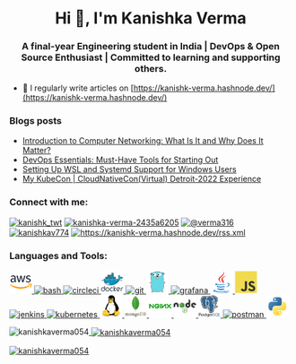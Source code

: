 <h1 align="center">Hi 👋, I'm Kanishka Verma</h1>
<h3 align="center">A final-year Engineering student in India | DevOps & Open Source Enthusiast | Committed to learning and supporting others.</h3>

- 📝 I regularly write articles on [https://kanishk-verma.hashnode.dev/](https://kanishk-verma.hashnode.dev/)

### Blogs posts
<!-- BLOG-POST-LIST:START -->
- [Introduction to Computer Networking: What Is It and Why Does It Matter?](https://kanishk-verma.hashnode.dev/introduction-to-computer-networking-what-is-it-and-why-does-it-matter)
- [DevOps Essentials: Must-Have Tools for Starting Out](https://kanishk-verma.hashnode.dev/devops-essentials-must-have-tools-for-starting-out)
- [Setting Up WSL and Systemd Support for Windows Users](https://kanishk-verma.hashnode.dev/setting-up-wsl-and-systemd-support-for-windows-users)
- [My KubeCon | CloudNativeCon&lpar;Virtual&rpar;  Detroit-2022 Experience](https://kanishk-verma.hashnode.dev/my-kubecon-cloudnativeconvirtual-detroit-2022-experience)
<!-- BLOG-POST-LIST:END -->

<h3 align="left">Connect with me:</h3>
<p align="left">
<a href="https://twitter.com/kanishk_twt" target="blank"><img align="center" src="https://raw.githubusercontent.com/rahuldkjain/github-profile-readme-generator/master/src/images/icons/Social/twitter.svg" alt="kanishk_twt" height="30" width="40" /></a>
<a href="https://linkedin.com/in/kanishka-verma-2435a6205" target="blank"><img align="center" src="https://raw.githubusercontent.com/rahuldkjain/github-profile-readme-generator/master/src/images/icons/Social/linked-in-alt.svg" alt="kanishka-verma-2435a6205" height="30" width="40" /></a>
<a href="https://hashnode.com/@verma316" target="blank"><img align="center" src="https://raw.githubusercontent.com/rahuldkjain/github-profile-readme-generator/master/src/images/icons/Social/hashnode.svg" alt="@verma316" height="30" width="40" /></a>
<a href="https://www.leetcode.com/kanishkav774" target="blank"><img align="center" src="https://raw.githubusercontent.com/rahuldkjain/github-profile-readme-generator/master/src/images/icons/Social/leet-code.svg" alt="kanishkav774" height="30" width="40" /></a>
<a href="/https://kanishk-verma.hashnode.dev/rss.xml" target="blank"><img align="center" src="https://raw.githubusercontent.com/rahuldkjain/github-profile-readme-generator/master/src/images/icons/Social/rss.svg" alt="https://kanishk-verma.hashnode.dev/rss.xml" height="30" width="40" /></a>
</p>

<h3 align="left">Languages and Tools:</h3>
<p align="left"> <a href="https://aws.amazon.com" target="_blank" rel="noreferrer"> <img src="https://raw.githubusercontent.com/devicons/devicon/master/icons/amazonwebservices/amazonwebservices-original-wordmark.svg" alt="aws" width="40" height="40"/> </a> <a href="https://www.gnu.org/software/bash/" target="_blank" rel="noreferrer"> <img src="https://www.vectorlogo.zone/logos/gnu_bash/gnu_bash-icon.svg" alt="bash" width="40" height="40"/> </a> <a href="https://circleci.com" target="_blank" rel="noreferrer"> <img src="https://www.vectorlogo.zone/logos/circleci/circleci-icon.svg" alt="circleci" width="40" height="40"/> </a> <a href="https://www.docker.com/" target="_blank" rel="noreferrer"> <img src="https://raw.githubusercontent.com/devicons/devicon/master/icons/docker/docker-original-wordmark.svg" alt="docker" width="40" height="40"/> </a> <a href="https://git-scm.com/" target="_blank" rel="noreferrer"> <img src="https://www.vectorlogo.zone/logos/git-scm/git-scm-icon.svg" alt="git" width="40" height="40"/> </a> <a href="https://golang.org" target="_blank" rel="noreferrer"> <img src="https://raw.githubusercontent.com/devicons/devicon/master/icons/go/go-original.svg" alt="go" width="40" height="40"/> </a> <a href="https://grafana.com" target="_blank" rel="noreferrer"> <img src="https://www.vectorlogo.zone/logos/grafana/grafana-icon.svg" alt="grafana" width="40" height="40"/> </a> <a href="https://www.java.com" target="_blank" rel="noreferrer"> <img src="https://raw.githubusercontent.com/devicons/devicon/master/icons/java/java-original.svg" alt="java" width="40" height="40"/> </a> <a href="https://developer.mozilla.org/en-US/docs/Web/JavaScript" target="_blank" rel="noreferrer"> <img src="https://raw.githubusercontent.com/devicons/devicon/master/icons/javascript/javascript-original.svg" alt="javascript" width="40" height="40"/> </a> <a href="https://www.jenkins.io" target="_blank" rel="noreferrer"> <img src="https://www.vectorlogo.zone/logos/jenkins/jenkins-icon.svg" alt="jenkins" width="40" height="40"/> </a> <a href="https://kubernetes.io" target="_blank" rel="noreferrer"> <img src="https://www.vectorlogo.zone/logos/kubernetes/kubernetes-icon.svg" alt="kubernetes" width="40" height="40"/> </a> <a href="https://www.linux.org/" target="_blank" rel="noreferrer"> <img src="https://raw.githubusercontent.com/devicons/devicon/master/icons/linux/linux-original.svg" alt="linux" width="40" height="40"/> </a> <a href="https://www.mongodb.com/" target="_blank" rel="noreferrer"> <img src="https://raw.githubusercontent.com/devicons/devicon/master/icons/mongodb/mongodb-original-wordmark.svg" alt="mongodb" width="40" height="40"/> </a> <a href="https://www.nginx.com" target="_blank" rel="noreferrer"> <img src="https://raw.githubusercontent.com/devicons/devicon/master/icons/nginx/nginx-original.svg" alt="nginx" width="40" height="40"/> </a> <a href="https://nodejs.org" target="_blank" rel="noreferrer"> <img src="https://raw.githubusercontent.com/devicons/devicon/master/icons/nodejs/nodejs-original-wordmark.svg" alt="nodejs" width="40" height="40"/> </a> <a href="https://www.postgresql.org" target="_blank" rel="noreferrer"> <img src="https://raw.githubusercontent.com/devicons/devicon/master/icons/postgresql/postgresql-original-wordmark.svg" alt="postgresql" width="40" height="40"/> </a> <a href="https://postman.com" target="_blank" rel="noreferrer"> <img src="https://www.vectorlogo.zone/logos/getpostman/getpostman-icon.svg" alt="postman" width="40" height="40"/> </a> <a href="https://www.python.org" target="_blank" rel="noreferrer"> <img src="https://raw.githubusercontent.com/devicons/devicon/master/icons/python/python-original.svg" alt="python" width="40" height="40"/> </p>

<p><img align="left" src="https://github-readme-stats.vercel.app/api/top-langs?username=kanishkaverma054&show_icons=true&locale=en&layout=compact" alt="kanishkaverma054" /></p>

<p>&nbsp;<img align="center" src="https://github-readme-stats.vercel.app/api?username=kanishkaverma054&show_icons=true&locale=en" alt="kanishkaverma054" /></p>

<p><img align="center" src="https://github-readme-streak-stats.herokuapp.com/?user=kanishkaverma054&" alt="kanishkaverma054" /></p>
